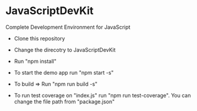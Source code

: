 # JavaScriptDevKit
Complete Development Environment for JavaScript

- Clone this repository
- Change the direcotry to JavaScriptDevKit
- Run "npm install"

- To start the demo app run "npm start -s"
- To build => Run "npm run build -s"
- To run test coverage on "index.js" run "npm run test-coverage". You can change the file path from "package.json"
